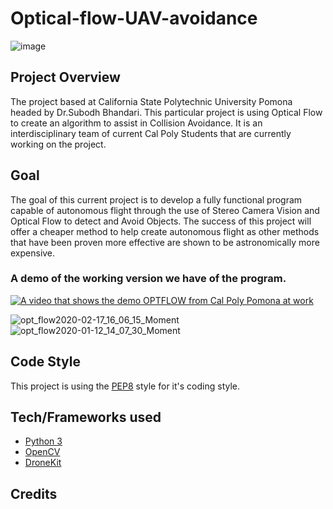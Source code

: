 # Optical-flow-UAV-avoidance

![image](https://user-images.githubusercontent.com/44239879/93377975-a33bec80-f810-11ea-9d62-8089ea45eace.png)

## Project Overview
The project based at California State Polytechnic University Pomona headed by Dr.Subodh Bhandari.
This particular project is using Optical Flow to create an algorithm to assist in Collision Avoidance. It is an interdisciplinary team of current 
Cal Poly Students that are currently working on the project.

## Goal
The goal of this current project is to develop a fully functional program capable of autonomous flight through the use of Stereo Camera Vision
and Optical Flow to detect and Avoid Objects. The success of this project will offer a cheaper method to help create autonomous flight as other 
methods that have been proven more effective are shown to be astronomically more expensive.



### A demo of the working version we have of the program.
[![A video that shows the demo OPTFLOW from Cal Poly Pomona at work](http://img.youtube.com/vi/sJlR9mkBTP4/0.jpg)](http://www.youtube.com/watch?v=sJlR9mkBTP4 "Demo of CalPoly OptFlow Program ")

![opt_flow2020-02-17_16_06_15_Moment](https://user-images.githubusercontent.com/44239879/93377919-8acbd200-f810-11ea-88ab-17e1ed9403ad.jpg)
![opt_flow2020-01-12_14_07_30_Moment](https://user-images.githubusercontent.com/44239879/93377920-8bfcff00-f810-11ea-9ae9-956e4dcb090c.jpg)

## Code Style
This project is using the [PEP8](https://www.python.org/dev/peps/pep-0008/) style for it's coding style.

## Tech/Frameworks used
- [Python 3](https://www.python.org)
- [OpenCV](https://opencv.org)
- [DroneKit](https://dronekit.io) 

## Credits
